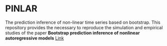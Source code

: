 # PINLAR
The prediction inference of non-linear time series based on bootstrap. This repository provides the necessary to reproduce the simulation and empirical studies of the paper **Bootstrap prediction inference of nonlinear autoregressive models** [Link](https://onlinelibrary.wiley.com/doi/full/10.1111/jtsa.12739)


